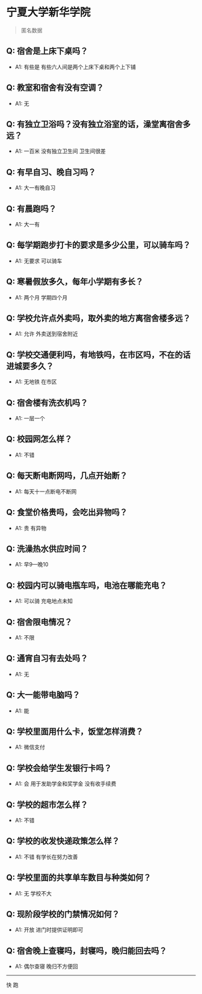 # 宁夏大学新华学院
> 匿名数据
## Q: 宿舍是上床下桌吗？
- A1: 有些是 有些六人间是两个上床下桌和两个上下铺
## Q: 教室和宿舍有没有空调？
- A1: 无
## Q: 有独立卫浴吗？没有独立浴室的话，澡堂离宿舍多远？
- A1: 一百米 没有独立卫生间 卫生间很差
## Q: 有早自习、晚自习吗？
- A1: 大一有晚自习
## Q: 有晨跑吗？
- A1: 大一有
## Q: 每学期跑步打卡的要求是多少公里，可以骑车吗？
- A1: 无要求 可以骑车
## Q: 寒暑假放多久，每年小学期有多长？
- A1: 两个月 学期四个月
## Q: 学校允许点外卖吗，取外卖的地方离宿舍楼多远？
- A1: 允许 外卖送到宿舍附近
## Q: 学校交通便利吗，有地铁吗，在市区吗，不在的话进城要多久？
- A1: 无地铁 在市区
## Q: 宿舍楼有洗衣机吗？
- A1: 一层一个
## Q: 校园网怎么样？
- A1: 不错
## Q: 每天断电断网吗，几点开始断？
- A1: 每天十一点断电不断网
## Q: 食堂价格贵吗，会吃出异物吗？
- A1: 贵 有异物
## Q: 洗澡热水供应时间？
- A1: 早9—晚10
## Q: 校园内可以骑电瓶车吗，电池在哪能充电？
- A1: 可以骑 充电地点未知
## Q: 宿舍限电情况？
- A1: 不限
## Q: 通宵自习有去处吗？
- A1: 无
## Q: 大一能带电脑吗？
- A1: 能
## Q: 学校里面用什么卡，饭堂怎样消费？
- A1: 微信支付
## Q: 学校会给学生发银行卡吗？
- A1: 会 用于发助学金和奖学金 没有收手续费
## Q: 学校的超市怎么样？
- A1: 不错
## Q: 学校的收发快递政策怎么样？
- A1: 不错 有学长在努力改善
## Q: 学校里面的共享单车数目与种类如何？
- A1: 无 学校不大
## Q: 现阶段学校的门禁情况如何？
- A1: 开放 进门时提供证明即可
## Q: 宿舍晚上查寝吗，封寝吗，晚归能回去吗？
- A1: 偶尔查寝 晚归不方便回
***
快 跑